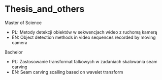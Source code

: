 # Thesis_and_others

Master of Science

- PL: Metody detekcji obiektów w sekwencjach wideo z ruchomą kamerą
- EN: Object detection methods in video sequences recorded by moving camera

Bachelor

- PL: Zastosowanie transformat falkowych w zadaniach skalowania seam carving
- EN: Seam carving scalling based on wavelet transform

